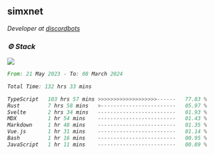 <h2>simxnet</h2>
<p><em>Developer at <a href="https://github.com/dbotslist">discordbots</a></p>

### ⚙️ Stack
![](https://skillicons.dev/icons?i=git,docker,js,ts,cloudflare,css,deno,express,cpp,rust,arduino,graphql,html,nestjs,react,apollo,bash,lua,nextjs,nodejs,ps,powershell,neovim,postgres,tailwind,prisma)

<!--START_SECTION:waka-->

```rust
From: 21 May 2023 - To: 08 March 2024

Total Time: 132 hrs 33 mins

TypeScript   103 hrs 57 mins >>>>>>>>>>>>>>>>>>>------   77.83 %
Rust         7 hrs 58 mins   >------------------------   05.97 %
Svelte       2 hrs 34 mins   -------------------------   01.93 %
MDX          1 hr 54 mins    -------------------------   01.43 %
Markdown     1 hr 48 mins    -------------------------   01.35 %
Vue.js       1 hr 31 mins    -------------------------   01.14 %
Bash         1 hr 16 mins    -------------------------   00.95 %
JavaScript   1 hr 11 mins    -------------------------   00.89 %
```

<!--END_SECTION:waka-->


<!--
<p align="center">
     <a href="https://discord.gg/HhybNhchcC"><img src="https://invidget.switchblade.xyz/sejc7TnX6N" align="center" ><a>
</p> 
-->
